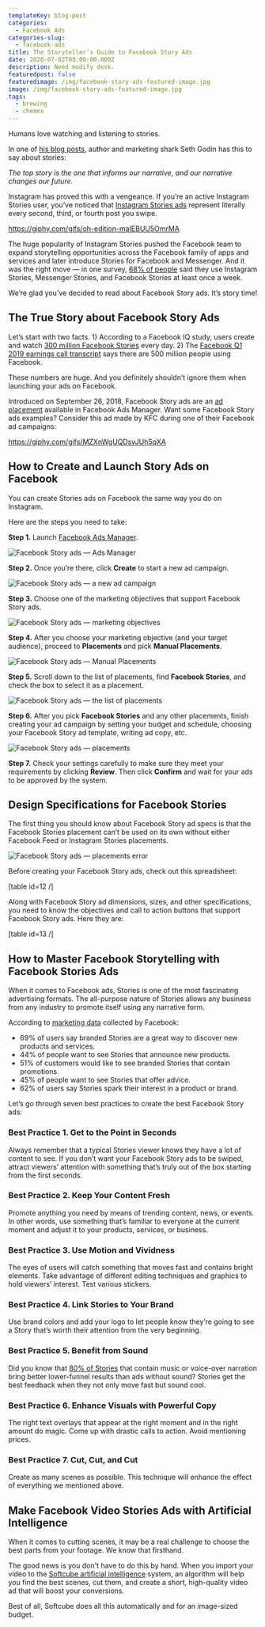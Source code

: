 ```yaml
---
templateKey: blog-post
categories:
  - Facebook Ads
categories-slug:
  - facebook-ads
title: The Storyteller’s Guide to Facebook Story Ads
date: 2020-07-02T00:00:00.000Z
description: Need modify desk.
featuredpost: false
featuredimage: /img/facebook-story-ads-featured-image.jpg
image: /img/facebook-story-ads-featured-image.jpg
tags:
  - brewing
  - chemex
---
```

<!--StartFragment-->

Humans love watching and listening to stories.

In one of [his blog posts](https://seths.blog/2020/07/our-top-story/), author and marketing shark Seth Godin has this to say about stories:

*The top story is the one that informs our narrative, and our narrative changes our future.*

Instagram has proved this with a vengeance. If you’re an active Instagram Stories user, you’ve noticed that [Instagram Stories ads](https://softcube.com/the-complete-guide-to-instagram-stories-ads/) represent literally every second, third, or fourth post you swipe.

https://giphy.com/gifs/oh-edition-maIEBUU5OmrMA

The huge popularity of Instagram Stories pushed the Facebook team to expand storytelling opportunities across the Facebook family of apps and services and later introduce Stories for Facebook and Messenger. And it was the right move — in one survey, [68% of people](https://softcube.com/70-video-marketing-statistics-for-2020/) said they use Instagram Stories, Messenger Stories, and Facebook Stories at least once a week.

We’re glad you’ve decided to read about Facebook Story ads. It’s story time!

## The True Story about Facebook Story Ads

Let’s start with two facts. 1) According to a Facebook IQ study, users create and watch [300 million Facebook Stories](https://www.facebook.com/business/news/insights/how-to-unlock-your-creative-potential-on-stories) every day. 2) The [Facebook Q1 2019 earnings call transcript](https://investor.fb.com/investor-events/event-details/2019/Facebook-Q1-2019-Earnings/default.aspx) says there are 500 million people using Facebook. 

These numbers are huge. And you definitely shouldn’t ignore them when launching your ads on Facebook.

Introduced on September 26, 2018, Facebook Story ads are an [ad placement](https://softcube.com/how-to-place-ads-on-facebook-ad-placements/) available in Facebook Ads Manager. Want some Facebook Story ads examples? Consider this ad made by KFC during one of their Facebook ad campaigns:

https://giphy.com/gifs/MZXnWgUQDsvJUh5qXA

## How to Create and Launch Story Ads on Facebook

You can create Stories ads on Facebook the same way you do on Instagram.

Here are the steps you need to take:

**Step 1.** Launch [Facebook Ads Manager](https://softcube.com/tips-and-tricks-for-facebook-ads-manager/).

![Facebook Story ads — Ads Manager](/img/facebook-story-ads-ads-manager.jpg)

**Step 2.** Once you’re there, click **Create** to start a new ad campaign.

![Facebook Story ads — a new ad campaign](/img/facebook-story-ads-new-campaign.jpg)

**Step 3.** Choose one of the marketing objectives that support Facebook Story ads.

![Facebook Story ads — marketing objectives](/img/facebook-story-ads-marketing-objective-1024x504.jpg)

**Step 4.** After you choose your marketing objective (and your target audience), proceed to **Placements** and pick **Manual Placements**.

![Facebook Story ads — Manual Placements](/img/facebook-story-ads-manual-placements.jpg)

**Step 5.** Scroll down to the list of placements, find **Facebook Stories**, and check the box to select it as a placement.

![Facebook Story ads — the list of placements](/img/image5.png)

**Step 6.** After you pick **Facebook Stories** and any other placements, finish creating your ad campaign by setting your budget and schedule, choosing your Facebook Story ad template, writing ad copy, etc.

![Facebook Story ads — placements](/img/facebook-story-ads-placements.jpg)

**Step 7.** Check your settings carefully to make sure they meet your requirements by clicking **Review**. Then click **Confirm** and wait for your ads to be approved by the system.

## Design Specifications for Facebook Stories

The first thing you should know about Facebook Story ad specs is that the Facebook Stories placement can’t be used on its own without either Facebook Feed or Instagram Stories placements.

![Facebook Story ads — placements error](/img/image6.png)

Before creating your Facebook Story ads, check out this spreadsheet:

<!--StartFragment-->

\[table id=12 /]

<!--EndFragment-->

Along with Facebook Story ad dimensions, sizes, and other specifications, you need to know the objectives and call to action buttons that support Facebook Story ads. Here they are:

\[table id=13 /]

## How to Master Facebook Storytelling with Facebook Stories Ads

When it comes to Facebook ads, Stories is one of the most fascinating advertising formats. The all-purpose nature of Stories allows any business from any industry to promote itself using any narrative form.

According to [marketing data](https://softcube.com/70-video-marketing-statistics-for-2020/) collected by Facebook:

* 69% of users say branded Stories are a great way to discover new products and services.
* 44% of people want to see Stories that announce new products.
* 51% of customers would like to see branded Stories that contain promotions.
* 45% of people want to see Stories that offer advice.
* 62% of users say Stories spark their interest in a product or brand.

Let’s go through seven best practices to create the best Facebook Story ads:

### Best Practice 1. Get to the Point in Seconds

Always remember that a typical Stories viewer knows they have a lot of content to see. If you don’t want your Facebook Story ads to be swiped, attract viewers’ attention with something that’s truly out of the box starting from the first seconds. 

### Best Practice 2. Keep Your Content Fresh

Promote anything you need by means of trending content, news, or events. In other words, use something that’s familiar to everyone at the current moment and adjust it to your products, services, or business.

### Best Practice 3. Use Motion and Vividness

The eyes of users will catch something that moves fast and contains bright elements. Take advantage of different editing techniques and graphics to hold viewers’ interest. Test various stickers.

### Best Practice 4. Link Stories to Your Brand

Use brand colors and add your logo to let people know they’re going to see a Story that’s worth their attention from the very beginning.

### Best Practice 5. Benefit from Sound

Did you know that [80% of Stories](https://softcube.com/70-video-marketing-statistics-for-2020/) that contain music or voice-over narration bring better lower-funnel results than ads without sound? Stories get the best feedback when they not only move fast but sound cool.

### Best Practice 6. Enhance Visuals with Powerful Copy

The right text overlays that appear at the right moment and in the right amount do magic. Come up with drastic calls to action. Avoid mentioning prices.

### Best Practice 7. Cut, Cut, and Cut

Create as many scenes as possible. This technique will enhance the effect of everything we mentioned above.

## Make Facebook Video Stories Ads with Artificial Intelligence

When it comes to cutting scenes, it may be a real challenge to choose the best parts from your footage. We know that firsthand.

The good news is you don't have to do this by hand. When you import your video to the [Softcube artificial intelligence](http://softcube.com) system, an algorithm will help you find the best scenes, cut them, and create a short, high-quality video ad that will boost your conversions.

Best of all, Softcube does all this automatically and for an image-sized budget.